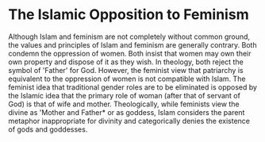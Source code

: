 The Islamic Opposition to Feminism
==================================

Although Islam and feminism are not completely without common ground,
the values and principles of Islam and feminism are generally contrary.
Both condemn the oppression of women. Both insist that women may own
their own property and dispose of it as they wish. In theology, both
reject the symbol of 'Father' for God. However, the feminist view that
patriarchy is equivalent to the oppression of women is not compatible
with Islam. The feminist idea that traditional gender roles are to be
eliminated is opposed by the Islamic idea that the primary role of woman
(after that of servant of God) is that of wife and mother.
Theologically, while feminists view the divine as 'Mother and Father\*
or as goddess, Islam considers the parent metaphor inappropriate for
divinity and categorically denies the existence of gods and goddesses.


